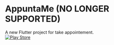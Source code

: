 # AppuntaMe (NO LONGER SUPPORTED)

A new Flutter project for take appointement.
<br>
<a href="https://play.google.com/store/apps/details?id=com.newversion.agenda">![Play Store](https://img.shields.io/badge/Google_Play-414141?style=for-the-badge&logo=google-play&logoColor=white)</a>
